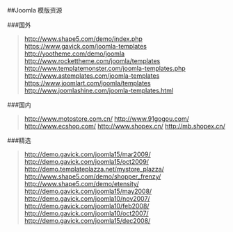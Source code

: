 ##Joomla 模版资源

###国外

> http://www.shape5.com/demo/index.php
> https://www.gavick.com/joomla-templates
> http://yootheme.com/demo/joomla
> http://www.rockettheme.com/joomla/templates
> http://www.templatemonster.com/joomla-templates.php
> http://www.astemplates.com/joomla-templates
> https://www.joomlart.com/joomla/templates
> http://www.joomlashine.com/joomla-templates.html

###国内

> http://www.motostore.com.cn/
> http://www.91gogou.com/
> http://www.ecshop.com/
> http://www.shopex.cn/
> http://mb.shopex.cn/


###精选

> http://demo.gavick.com/joomla15/mar2009/
> http://demo.gavick.com/joomla15/oct2009/
> http://demo.templateplazza.net/mystore_plazza/
> http://www.shape5.com/demo/shopper_frenzy/
> http://www.shape5.com/demo/etensity/
> http://demo.gavick.com/joomla15/may2008/
> http://demo.gavick.com/joomla10/nov2007/
> http://demo.gavick.com/joomla10/feb2008/
> http://demo.gavick.com/joomla10/oct2007/
> http://demo.gavick.com/joomla15/dec2008/